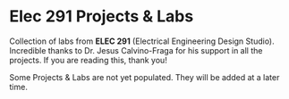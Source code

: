 # Elec 291 Projects & Labs
Collection of labs from **ELEC 291** (Electrical Engineering Design Studio). Incredible thanks to Dr. Jesus Calvino-Fraga for his support in all the projects. If you are reading this, thank you!

Some Projects & Labs are not yet populated. They will be added at a later time.

